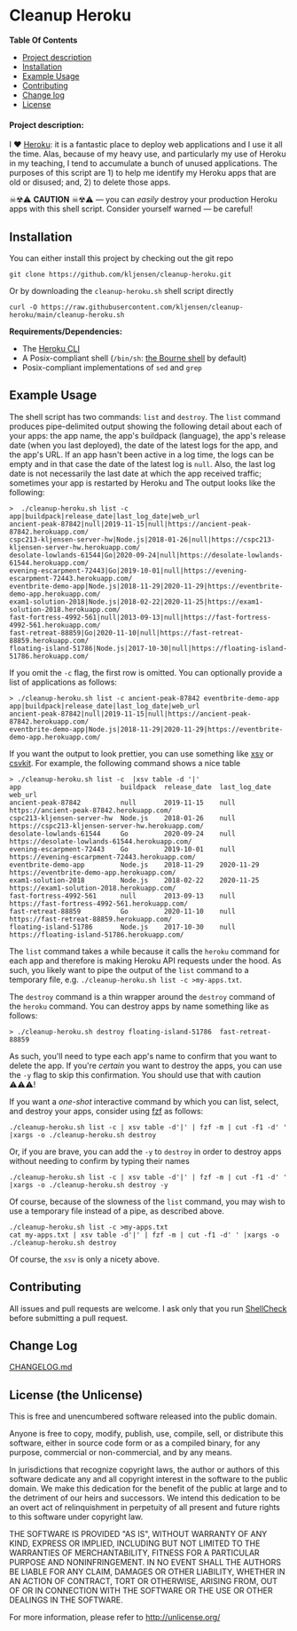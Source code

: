 # Cleanup Heroku

**Table Of Contents**
- [Project description](#project-description)
- [Installation](#installation)
- [Example Usage](#example-usage)
- [Contributing](#contributing)
- [Change log](#change-log)
- [License](#license)

#### Project description:
I ❤️ [Heroku](https://www.heroku.com): it is a fantastic place to deploy web applications and 
I use it all the time. Alas, because of my heavy use, and particularly my use of Heroku in 
my teaching, I tend to accumulate a bunch of unused applications. The purposes of this script
are 1) to help me identify my Heroku apps that are old or disused; and, 2) to delete those
apps.

☠☢⚠️ **CAUTION** ☠☢⚠️  — you can *easily* destroy your production Heroku apps with this shell
script. Consider yourself warned — be careful!

## Installation

You can either install this project by checking out the git repo

```
git clone https://github.com/kljensen/cleanup-heroku.git
```

Or by downloading the `cleanup-heroku.sh` shell script directly

```
curl -O https://raw.githubusercontent.com/kljensen/cleanup-heroku/main/cleanup-heroku.sh
```

**Requirements/Dependencies:**
- The [Heroku CLI](https://devcenter.heroku.com/articles/heroku-cli)
- A Posix-compliant shell (`/bin/sh`: [the Bourne shell](https://en.wikipedia.org/wiki/Bourne_shell) by default)
- Posix-compliant implementations of `sed` and `grep`


## Example Usage

The shell script has two commands: `list` and `destroy`. The `list` command produces pipe-delimited
output showing the following detail about each of your apps: the app name, the app's buildpack (language),
the app's release date (when you last deployed), the date of the latest logs for the app, and
the app's URL. If an app hasn't been active in a log time, the logs can be empty and in that
case the date of the latest log is `null`. Also, the last log date is not necessarily the
last date at which the app received traffic; sometimes your app is restarted by Heroku
and The output looks like the following:

```
>  ./cleanup-heroku.sh list -c 
app|buildpack|release_date|last_log_date|web_url
ancient-peak-87842|null|2019-11-15|null|https://ancient-peak-87842.herokuapp.com/
cspc213-kljensen-server-hw|Node.js|2018-01-26|null|https://cspc213-kljensen-server-hw.herokuapp.com/
desolate-lowlands-61544|Go|2020-09-24|null|https://desolate-lowlands-61544.herokuapp.com/
evening-escarpment-72443|Go|2019-10-01|null|https://evening-escarpment-72443.herokuapp.com/
eventbrite-demo-app|Node.js|2018-11-29|2020-11-29|https://eventbrite-demo-app.herokuapp.com/
exam1-solution-2018|Node.js|2018-02-22|2020-11-25|https://exam1-solution-2018.herokuapp.com/
fast-fortress-4992-561|null|2013-09-13|null|https://fast-fortress-4992-561.herokuapp.com/
fast-retreat-88859|Go|2020-11-10|null|https://fast-retreat-88859.herokuapp.com/
floating-island-51786|Node.js|2017-10-30|null|https://floating-island-51786.herokuapp.com/
```

If you omit the `-c` flag, the first row is omitted. You can optionally provide
a list of applications as follows:

```
> ./cleanup-heroku.sh list -c ancient-peak-87842 eventbrite-demo-app 
app|buildpack|release_date|last_log_date|web_url
ancient-peak-87842|null|2019-11-15|null|https://ancient-peak-87842.herokuapp.com/
eventbrite-demo-app|Node.js|2018-11-29|2020-11-29|https://eventbrite-demo-app.herokuapp.com/
```

If you want the output to look prettier, you can use something like 
[xsv](https://github.com/BurntSushi/xsv) or [csvkit](https://github.com/wireservice/csvkit).
For example, the following command shows a nice table

```
> ./cleanup-heroku.sh list -c  |xsv table -d '|'
app                         buildpack  release_date  last_log_date  web_url
ancient-peak-87842          null       2019-11-15    null           https://ancient-peak-87842.herokuapp.com/
cspc213-kljensen-server-hw  Node.js    2018-01-26    null           https://cspc213-kljensen-server-hw.herokuapp.com/
desolate-lowlands-61544     Go         2020-09-24    null           https://desolate-lowlands-61544.herokuapp.com/
evening-escarpment-72443    Go         2019-10-01    null           https://evening-escarpment-72443.herokuapp.com/
eventbrite-demo-app         Node.js    2018-11-29    2020-11-29     https://eventbrite-demo-app.herokuapp.com/
exam1-solution-2018         Node.js    2018-02-22    2020-11-25     https://exam1-solution-2018.herokuapp.com/
fast-fortress-4992-561      null       2013-09-13    null           https://fast-fortress-4992-561.herokuapp.com/
fast-retreat-88859          Go         2020-11-10    null           https://fast-retreat-88859.herokuapp.com/
floating-island-51786       Node.js    2017-10-30    null           https://floating-island-51786.herokuapp.com/
```

The `list` command takes a while because it calls the `heroku` command for
each app and therefore is making Heroku API requests under the hood. As
such, you likely want to pipe the output of the `list` command to a temporary
file, e.g. `./cleanup-heroku.sh list -c >my-apps.txt`.

The `destroy` command is a thin wrapper around the `destroy` command
of the `heroku` command. You can destroy apps by name something like as follows:

```
> ./cleanup-heroku.sh destroy floating-island-51786  fast-retreat-88859 
```

As such, you'll need to type each app's name to confirm that you want to
delete the app. If you're _certain_ you want to destroy the apps, you 
can use the `-y` flag to skip this confirmation. You should use that
with caution ⚠️⚠️⚠️!

If you want a _one-shot_ interactive command by which you can list, select, and
destroy your apps, consider using [fzf](https://github.com/junegunn/fzf) as follows:

```
./cleanup-heroku.sh list -c | xsv table -d'|' | fzf -m | cut -f1 -d' ' |xargs -o ./cleanup-heroku.sh destroy
```

Or, if you are brave, you can add the `-y` to `destroy` in order to destroy apps without
needing to confirm by typing their names

```
./cleanup-heroku.sh list -c | xsv table -d'|' | fzf -m | cut -f1 -d' ' |xargs -o ./cleanup-heroku.sh destroy -y
```

Of course, because of the slowness of the `list` command, you may wish
to use a temporary file instead of a pipe, as described above.

```
./cleanup-heroku.sh list -c >my-apps.txt
cat my-apps.txt | xsv table -d'|' | fzf -m | cut -f1 -d' ' |xargs -o ./cleanup-heroku.sh destroy 
```

Of course, the `xsv` is only a nicety above.

## Contributing

All issues and pull requests are welcome. I ask only that you run
[ShellCheck](https://github.com/koalaman/shellcheck) before submitting a pull
request.

## Change Log
[CHANGELOG.md](./CHANGELOG.md)

## License (the Unlicense)

This is free and unencumbered software released into the public domain.

Anyone is free to copy, modify, publish, use, compile, sell, or
distribute this software, either in source code form or as a compiled
binary, for any purpose, commercial or non-commercial, and by any
means.

In jurisdictions that recognize copyright laws, the author or authors
of this software dedicate any and all copyright interest in the
software to the public domain. We make this dedication for the benefit
of the public at large and to the detriment of our heirs and
successors. We intend this dedication to be an overt act of
relinquishment in perpetuity of all present and future rights to this
software under copyright law.

THE SOFTWARE IS PROVIDED "AS IS", WITHOUT WARRANTY OF ANY KIND,
EXPRESS OR IMPLIED, INCLUDING BUT NOT LIMITED TO THE WARRANTIES OF
MERCHANTABILITY, FITNESS FOR A PARTICULAR PURPOSE AND NONINFRINGEMENT.
IN NO EVENT SHALL THE AUTHORS BE LIABLE FOR ANY CLAIM, DAMAGES OR
OTHER LIABILITY, WHETHER IN AN ACTION OF CONTRACT, TORT OR OTHERWISE,
ARISING FROM, OUT OF OR IN CONNECTION WITH THE SOFTWARE OR THE USE OR
OTHER DEALINGS IN THE SOFTWARE.

For more information, please refer to <http://unlicense.org/>
